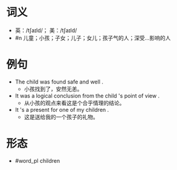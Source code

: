 # 词义
- 英：/tʃaɪld/； 美：/tʃaɪld/
- #n 儿童；小孩；子女；儿子；女儿；孩子气的人；深受…影响的人
# 例句
- The child was found safe and well .
	- 小孩找到了，安然无恙。
- It was a logical conclusion from the child 's point of view .
	- 从小孩的观点来看这是个合乎情理的结论。
- It 's a present for one of my children .
	- 这是送给我的一个孩子的礼物。
# 形态
- #word_pl children
